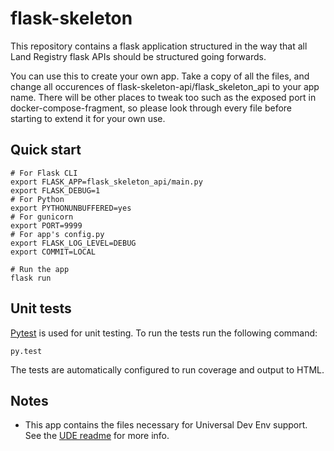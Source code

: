 # flask-skeleton

This repository contains a flask application structured in the way that all
Land Registry flask APIs should be structured going forwards.

You can use this to create your own app.
Take a copy of all the files, and change all occurences of flask-skeleton-api/flask_skeleton_api to your app name. There will be other places to tweak too such as the exposed port in docker-compose-fragment, so please look through every file before starting to extend it for your own use.

## Quick start

```shell
# For Flask CLI
export FLASK_APP=flask_skeleton_api/main.py
export FLASK_DEBUG=1
# For Python
export PYTHONUNBUFFERED=yes
# For gunicorn
export PORT=9999
# For app's config.py
export FLASK_LOG_LEVEL=DEBUG
export COMMIT=LOCAL

# Run the app
flask run
```

## Unit tests

[Pytest](http://docs.pytest.org/en/latest/) is used for unit testing. To run the tests run the following command:

```
py.test
```

The tests are automatically configured to run coverage and output to HTML.

## Notes

* This app contains the files necessary for Universal Dev Env support. See the [UDE readme](http://192.168.249.38/common/dev-env#tab-readme) for more info.
